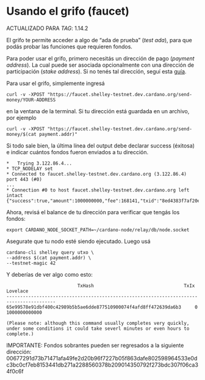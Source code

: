 # Usando el grifo (faucet)

ACTUALIZADO PARA _TAG_: 1.14.2

El grifo te permite acceder a algo de “ada de prueba” (_test ada_), para que podás probar las funciones que requieren fondos.

Para poder usar el grifo, primero necesitás un dirección de pago (_payment address_). La cual puede ser asociada opcionalmente con una dirección de participación (_stake address_). Si no tenés tal dirección, seguí esta [guía](llaves_y_direcciones.md).

Para usar el grifo, simplemente ingresá

    curl -v -XPOST "https://faucet.shelley-testnet.dev.cardano.org/send-money/YOUR-ADDRESS

en la ventana de la terminal.
Si tu dirección está guardada en un archivo, por ejemplo 

    curl -v -XPOST "https://faucet.shelley-testnet.dev.cardano.org/send-money/$(cat payment.addr)"

Si todo sale bien, la última línea del output debe declarar success (éxitosa) e indicar cuántos fondos fueron enviados a tu dirección.

    *   Trying 3.122.86.4...
    * TCP_NODELAY set
    * Connected to faucet.shelley-testnet.dev.cardano.org (3.122.86.4) port 443 (#0)
    ...
    * Connection #0 to host faucet.shelley-testnet.dev.cardano.org left intact
    {"success":true,"amount":1000000000,"fee":168141,"txid":"8ed4383f7af20e81c9cef88b8aab0ff2b1b284dff0ed6614480f8dbfec7d6fb5"}

Ahora, revisá el balance de tu dirección para verificar que tengás los fondos:

    export CARDANO_NODE_SOCKET_PATH=~/cardano-node/relay/db/node.socket


Asegurate que tu nodo esté siendo ejecutado. Luego usá

    cardano-cli shelley query utxo \
    --address $(cat payment.addr) \
    --testnet-magic 42

Y deberías de ver algo como esto:

                              TxHash                                 TxIx        Lovelace
    ----------------------------------------------------------------------------------------
    65e99578e91dbf400c42989b5b5ae6dde877510900074f4afd8ff472639da6b3     0     1000000000000

    (Please note: although this command usually completes very quickly, under some conditions it could take severl minutes or even hours to complete.)


IMPORTANTE: Fondos sobrantes pueden ser regresados a la siguiente dirección: 00677291d73b71471afa49fe2d20b96f7227b05f863dafe802598964533e0dc3bc0cf7eb8153441db271a2288560378b209014350792f273bdc307f06ca34f0c6f
